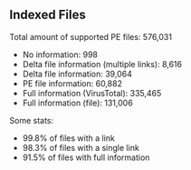 ## Indexed Files

<!--FileStats-->
Total amount of supported PE files: 576,031

* No information: 998
* Delta file information (multiple links): 8,616
* Delta file information: 39,064
* PE file information: 60,882
* Full information (VirusTotal): 335,465
* Full information (file): 131,006

Some stats:

* 99.8% of files with a link
* 98.3% of files with a single link
* 91.5% of files with full information
<!--/FileStats-->
